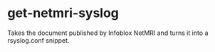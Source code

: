 # get-netmri-syslog

Takes the document published by Infoblox NetMRI and turns it into a rsyslog.conf snippet.
